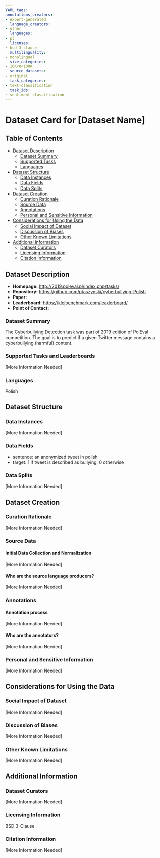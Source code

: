 ```yaml
---
YAML tags:
annotations_creators:
- expert-generated
  language_creators:
- other
  languages:
- pl
  licenses:
- bsd-3-clause
  multilinguality:
- monolingual
  size_categories:
- 10K<n<100K
  source_datasets:
- original
  task_categories:
- text-classification
  task_ids:
- sentiment-classification
---
```


# Dataset Card for [Dataset Name]

## Table of Contents
- [Dataset Description](#dataset-description)
  - [Dataset Summary](#dataset-summary)
  - [Supported Tasks](#supported-tasks-and-leaderboards)
  - [Languages](#languages)
- [Dataset Structure](#dataset-structure)
  - [Data Instances](#data-instances)
  - [Data Fields](#data-instances)
  - [Data Splits](#data-instances)
- [Dataset Creation](#dataset-creation)
  - [Curation Rationale](#curation-rationale)
  - [Source Data](#source-data)
  - [Annotations](#annotations)
  - [Personal and Sensitive Information](#personal-and-sensitive-information)
- [Considerations for Using the Data](#considerations-for-using-the-data)
  - [Social Impact of Dataset](#social-impact-of-dataset)
  - [Discussion of Biases](#discussion-of-biases)
  - [Other Known Limitations](#other-known-limitations)
- [Additional Information](#additional-information)
  - [Dataset Curators](#dataset-curators)
  - [Licensing Information](#licensing-information)
  - [Citation Information](#citation-information)

## Dataset Description

- **Homepage:**
  http://2019.poleval.pl/index.php/tasks/
- **Repository:**
  https://github.com/ptaszynski/cyberbullying-Polish
- **Paper:**
- **Leaderboard:**
  https://klejbenchmark.com/leaderboard/
- **Point of Contact:**

### Dataset Summary

The Cyberbullying Detection task was part of 2019 edition of PolEval competition. The goal is to predict if a given Twitter message contains a cyberbullying (harmful) content.

### Supported Tasks and Leaderboards

[More Information Needed]

### Languages

Polish

## Dataset Structure

### Data Instances

[More Information Needed]

### Data Fields

- sentence: an anonymized tweet in polish
- target: 1 if tweet is described as bullying, 0 otherwise

### Data Splits

[More Information Needed]

## Dataset Creation

### Curation Rationale

[More Information Needed]

### Source Data

#### Initial Data Collection and Normalization

[More Information Needed]

#### Who are the source language producers?

[More Information Needed]

### Annotations

#### Annotation process

[More Information Needed]

#### Who are the annotators?

[More Information Needed]

### Personal and Sensitive Information

[More Information Needed]

## Considerations for Using the Data

### Social Impact of Dataset

[More Information Needed]

### Discussion of Biases

[More Information Needed]

### Other Known Limitations

[More Information Needed]

## Additional Information

### Dataset Curators

[More Information Needed]

### Licensing Information

BSD 3-Clause

### Citation Information

[More Information Needed]
